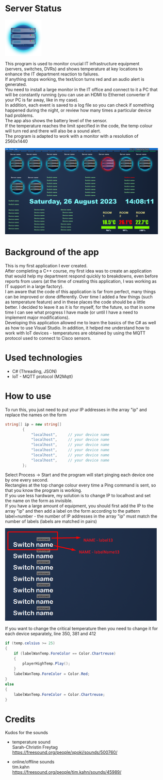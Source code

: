 
# Server Status 
<img src="readme-images/Server_Status_icon.png" width="120">

This program is used to monitor crucial IT infrastructure equipment (servers, switches, DVRs) and shows temperature at key locations to enhance the IT department reaction to failures.  
If anything stops working, the text/icon turns red and an audio alert is generated.  
You need to install a large monitor in the IT office and connect to it a PC that will be constantly running (you can use an HDMI to Ethernet converter if your PC is far away, like in my case).  
In addition, each event is saved to a log file so you can check if something happened during the night, or review how many times a particular device had problems.  
The app also shows the battery level of the sensor.  
If the temperature reaches the limit specified in the code, the temp colour will turn red and there will also be a sound alert.  
The program is adapted to work with a monitor with a resolution of 2560x1440

<img src="readme-images/MainScreen.png" width="1000">

# Background of the app

This is my first application I ever created.  
After completing a C++ course, my first idea was to create an application that would help my department respond quickly to breakdowns, even before reports from users (at the time of creating this application, I was working as IT support in a large factory).  
I am aware that the code of this application is far from perfect, many things can be improved or done differently. Over time I added a few things (such as temperature feature) and in these places the code should be a little better. I decided to leave it as it is for myself, for the future, so that in some time I can see what progress I have made (or until I have a need to implement major modifications).  
Developing this application allowed me to learn the basics of the C# as well as how to use Visual Studio. In addition, it helped me understand how to work with IoT devices - temperatures are obtained by using the MQTT protocol used to connect to Cisco sensors.

# Used technologies

- C# (Threading, JSON)
- IoT - MQTT protocol (M2Mqtt)

# How to use

To run this, you just need to put your IP addresses in the array "ip" and replace the names on the form

```C#
string[] ip = new string[]
        {
            "localhost",     // your device name
            "localhost",     // your device name
            "localhost",     // your device name
            "localhost",     // your device name
            "localhost",     // your device name
            "localhost",     // your device name
        };
```
Select Process -> Start and the program will start pinging each device one by one every second.  
Rectangles at the top change colour every time a Ping command is sent, so that you know the program is working.  
If you use less hardware, my solution is to change IP to localhost and set the name on the form as invisible.  
If you have a large amount of equipment, you should first add the IP to the array "ip" and then add a label on the form according to the pattern label+number - the number of IP addresses in the array "ip" must match the number of labels (labels are matched in pairs)

<img src="readme-images/labelNames.png" width="500">

If you want to change the critical temperature then you need to change it for each device separately, line 350, 381 and 412
```C#
if (temp.celsius >= 25)
{
    if (labelWanTemp.ForeColor == Color.Chartreuse)
    {
        playerHighTemp.Play();
    }
    labelWanTemp.ForeColor = Color.Red;
}
else
{
    labelWanTemp.ForeColor = Color.Chartreuse;
}
```

# Credits

Kudos for the sounds 

- temperature sound  
Sarah-Christin Freytag  
https://freesound.org/people/xpoki/sounds/500760/

- online/offline sounds  
tim.kahn  
https://freesound.org/people/tim.kahn/sounds/45989/